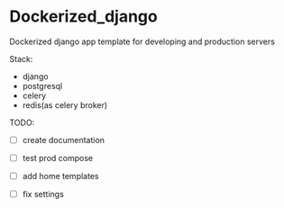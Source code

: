 # Dockerized_django

Dockerized django app template for developing and production servers

Stack: 
- django
- postgresql
- celery
- redis(as celery broker)


TODO: 
- [ ] create documentation
- [ ] test prod compose
- [ ] add home templates
- [ ] fix settings
 

